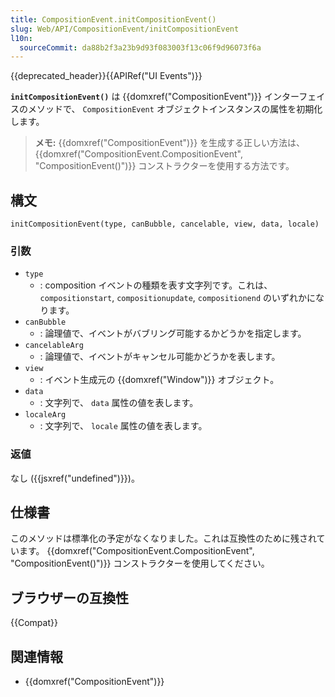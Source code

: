 ```yaml
---
title: CompositionEvent.initCompositionEvent()
slug: Web/API/CompositionEvent/initCompositionEvent
l10n:
  sourceCommit: da88b2f3a23b9d93f083003f13c06f9d96073f6a
---
```


{{deprecated_header}}{{APIRef("UI Events")}}

**`initCompositionEvent()`** は {{domxref("CompositionEvent")}} インターフェイスのメソッドで、 `CompositionEvent` オブジェクトインスタンスの属性を初期化します。

> **メモ:** {{domxref("CompositionEvent")}} を生成する正しい方法は、 {{domxref("CompositionEvent.CompositionEvent", "CompositionEvent()")}} コンストラクターを使用する方法です。

## 構文

```js-nolint
initCompositionEvent(type, canBubble, cancelable, view, data, locale)
```

### 引数

- `type`
  - : composition イベントの種類を表す文字列です。これは、 `compositionstart`, `compositionupdate`, `compositionend` のいずれかになります。
- `canBubble`
  - : 論理値で、イベントがバブリング可能するかどうかを指定します。
- `cancelableArg`
  - : 論理値で、イベントがキャンセル可能かどうかを表します。
- `view`
  - : イベント生成元の {{domxref("Window")}} オブジェクト。
- `data`
  - : 文字列で、 `data` 属性の値を表します。
- `localeArg`
  - : 文字列で、 `locale` 属性の値を表します。

### 返値

なし ({{jsxref("undefined")}})。

## 仕様書

このメソッドは標準化の予定がなくなりました。これは互換性のために残されています。 {{domxref("CompositionEvent.CompositionEvent", "CompositionEvent()")}} コンストラクターを使用してください。

## ブラウザーの互換性

{{Compat}}

## 関連情報

- {{domxref("CompositionEvent")}}
